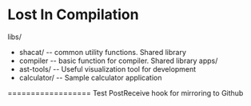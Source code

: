 Lost In Compilation
===================

libs/
- shacat/
-- common utility functions. Shared library
- compiler
-- basic function for compiler. Shared library
apps/
- ast-tools/
-- Useful visualization tool for development
- calculator/
-- Sample calculator application

==================
Test PostReceive hook for mirroring to Github

